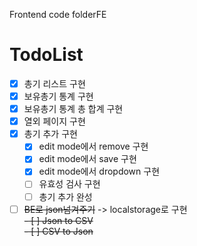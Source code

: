 Frontend code folderFE 

# TodoList
- [x] 총기 리스트 구현  
- [x] 보유총기 통계 구현  
- [x] 보유총기 통계 총 합계 구현
- [x] 열외 페이지 구현  
- [x] 총기 추가 구현  
    - [x] edit mode에서 remove 구현  
    - [x] edit mode에서 save 구현  
    - [x] edit mode에서 dropdown 구현  
    - [ ] 유효성 검사 구현  
    - [ ] 총기 추가 완성  
- [ ] ~~BE로 json넘겨주기~~ -> localstorage로 구현  
~~- [ ] Json to CSV~~  
~~- [ ] CSV to Json~~  
